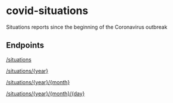 # covid-situations
Situations reports since the beginning of the Coronavirus outbreak

## Endpoints

[/situations](https://covid-situations.herokuapp.com/situations)

[/situations/{year}](https://covid-situations.herokuapp.com/situations/2020)

[/situations/{year}/{month}](https://covid-situations.herokuapp.com/situations/2020/january)

[/situations/{year}/{month}/{day}](https://covid-situations.herokuapp.com/situations/2020/january/20)
